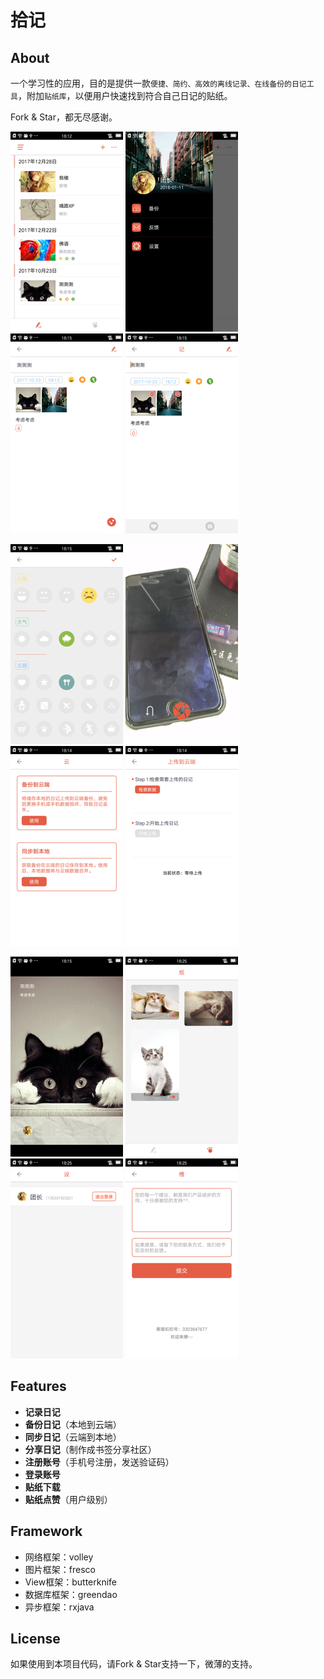 拾记
================================

## About
一个学习性的应用，目的是提供一款`便捷、简约、高效的离线记录、在线备份的日记工具`，附加`贴纸库`，以便用户快速找到符合自己日记的贴纸。  

Fork & Star，都无尽感谢。

![Sample 2](art/Screenshot_1_180.png) ![Sample 2](art/Screenshot_2_180.png) ![Sample 2](art/Screenshot_3_180.png) ![Sample 2](art/Screenshot_4_180.png)

![Sample 2](art/Screenshot_5_180.png) ![Sample 2](art/Screenshot_6_180.png) ![Sample 2](art/Screenshot_7_180.png) ![Sample 2](art/Screenshot_8_180.png)

![Sample 2](art/Screenshot_9_180.png) ![Sample 2](art/Screenshot_10_180.png) ![Sample 2](art/Screenshot_11_180.png) ![Sample 2](art/Screenshot_12_180.png)

## Features
* **记录日记**
* **备份日记**（本地到云端）
* **同步日记**（云端到本地）
* **分享日记**（制作成书签分享社区）
* **注册账号**（手机号注册，发送验证码）
* **登录账号**
* **贴纸下载**
* **贴纸点赞**（用户级别）

## Framework
* 网络框架：volley
* 图片框架：fresco
* View框架：butterknife
* 数据库框架：greendao
* 异步框架：rxjava

## License
如果使用到本项目代码，请Fork & Star支持一下，微薄的支持。

